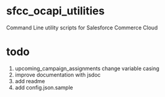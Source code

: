 # sfcc_ocapi_utilities
Command Line utility scripts for Salesforce Commerce Cloud

# todo

1. upcoming_campaign_assignments change variable casing
2. improve documentation with jsdoc
3. add readme
4. add config.json.sample

